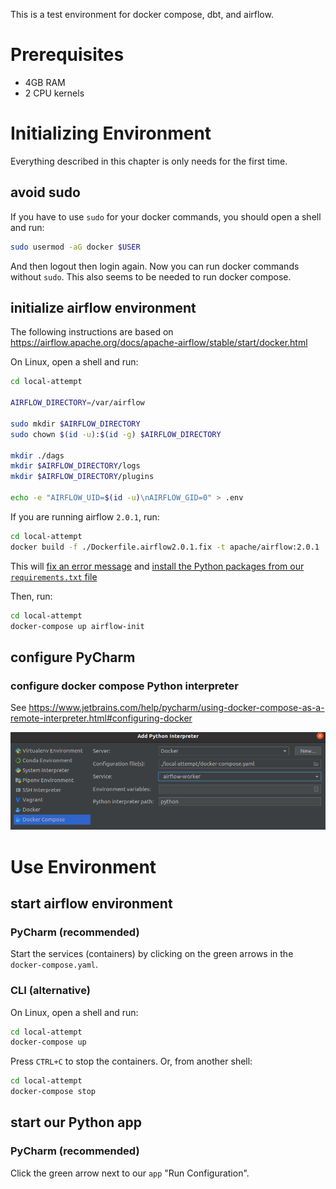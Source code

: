 This is a test environment for docker compose, dbt, and airflow.

# Prerequisites
* 4GB RAM
* 2 CPU kernels

# Initializing Environment
Everything described in this chapter is only needs for the first time.

## avoid sudo
If you have to use `sudo` for your docker commands, you should  open a shell and run:
```bash
sudo usermod -aG docker $USER
```
And then logout then login again.
Now you can run docker commands without `sudo`.
This also seems to be needed to run docker compose.

## initialize airflow environment
The following instructions are based on 
https://airflow.apache.org/docs/apache-airflow/stable/start/docker.html

On Linux, open a shell and run:
```bash
cd local-attempt

AIRFLOW_DIRECTORY=/var/airflow

sudo mkdir $AIRFLOW_DIRECTORY
sudo chown $(id -u):$(id -g) $AIRFLOW_DIRECTORY

mkdir ./dags
mkdir $AIRFLOW_DIRECTORY/logs
mkdir $AIRFLOW_DIRECTORY/plugins

echo -e "AIRFLOW_UID=$(id -u)\nAIRFLOW_GID=0" > .env
```

If you are running airflow `2.0.1`, run:
```bash
cd local-attempt
docker build -f ./Dockerfile.airflow2.0.1.fix -t apache/airflow:2.0.1 .
```
This will 
[fix an error message](https://github.com/apache/airflow/issues/14266#issuecomment-796923376)
and
[install the Python packages from our `requirements.txt` file](https://github.com/apache/airflow/issues/15139#issuecomment-812151337)


Then, run:
```bash
cd local-attempt
docker-compose up airflow-init
```

## configure PyCharm

### configure docker compose Python interpreter
See https://www.jetbrains.com/help/pycharm/using-docker-compose-as-a-remote-interpreter.html#configuring-docker

![Configure Docker Compose Python interpreter in PyCharm](pics/pycharm-python-interpreter-docker-compose.png "Configure Docker Compose Python interpreter in PyCharm")


# Use Environment

## start airflow environment

### PyCharm (recommended)
Start the services (containers) by clicking on the green arrows in the `docker-compose.yaml`.

### CLI (alternative)
On Linux, open a shell and run:
```bash
cd local-attempt
docker-compose up
```
Press `CTRL+C` to stop the containers.
Or, from another shell:
```bash
cd local-attempt
docker-compose stop
```

## start our Python app

### PyCharm (recommended)
Click the green arrow next to our `app` "Run Configuration".

